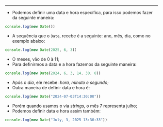 ___
- Podemos definir uma data e hora específica, para isso podemos fazer da seguinte maneira:
```js
console.log(new Date())
```
- A sequência que o `Date`, recebe é a seguinte: ano, mês, dia, como no exemplo abaixo:
```js
console.log(new Date(2025, 6, 3))
```
- O meses, vão de 0 à 11;
- Para definirmos a data e a hora fazemos da seguinte maneira:
```js
console.log(new Date(2024, 6, 3, 14, 30, 0))
```
- Após o *dia*, ele recebe: *hora, minuto e segundo*;
- Outra maneira de definir data e hora é:
```js
console.log(new Date("2024-07-03T14:30:00"))
```
- Porém quando usamos o via *strings*, o mês 7 representa julho;
- Podemos definir data e hora assim também:
```js
console.log(new Date("July, 3, 2025 13:30:33"))
```
